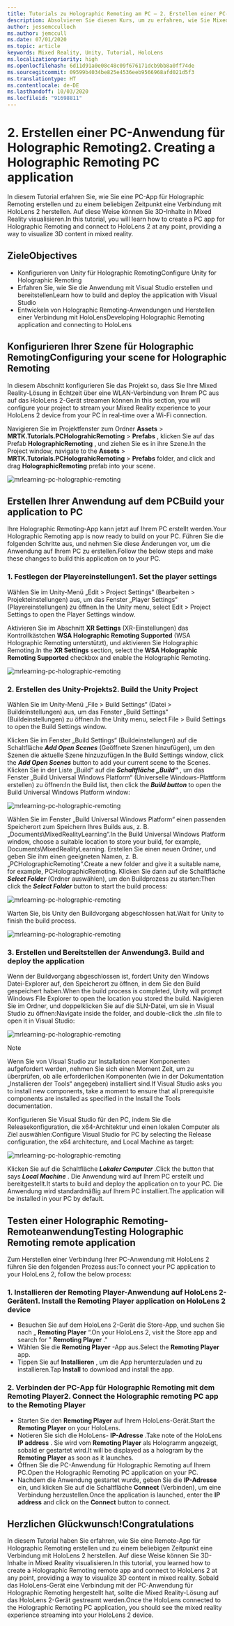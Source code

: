 ```yaml
---
title: Tutorials zu Holographic Remoting am PC – 2. Erstellen einer PC-Anwendung für Holographic Remoting
description: Absolvieren Sie diesen Kurs, um zu erfahren, wie Sie Mixed Reality-Remoting von Ihrem PC zu HoloLens 2 ausführen.
author: jessemcculloch
ms.author: jemccull
ms.date: 07/01/2020
ms.topic: article
keywords: Mixed Reality, Unity, Tutorial, HoloLens
ms.localizationpriority: high
ms.openlocfilehash: 6d11d91a0e08c48c09f676171dcb9bb8a0ff74de
ms.sourcegitcommit: 09599b4034be825e4536eeb9566968afd021d5f3
ms.translationtype: HT
ms.contentlocale: de-DE
ms.lasthandoff: 10/03/2020
ms.locfileid: "91698811"
---
```

# <a name="2-creating-a-holographic-remoting-pc-application"></a><span data-ttu-id="aed8d-105">2. Erstellen einer PC-Anwendung für Holographic Remoting</span><span class="sxs-lookup"><span data-stu-id="aed8d-105">2. Creating a Holographic Remoting PC application</span></span>

<span data-ttu-id="aed8d-106">In diesem Tutorial erfahren Sie, wie Sie eine PC-App für Holographic Remoting erstellen und zu einem beliebigen Zeitpunkt eine Verbindung mit HoloLens 2 herstellen. Auf diese Weise können Sie 3D-Inhalte in Mixed Reality visualisieren.</span><span class="sxs-lookup"><span data-stu-id="aed8d-106">In this tutorial, you will learn how to create a PC app for Holographic Remoting and connect to HoloLens 2 at any point, providing a way to visualize 3D content in mixed reality.</span></span>

## <a name="objectives"></a><span data-ttu-id="aed8d-107">Ziele</span><span class="sxs-lookup"><span data-stu-id="aed8d-107">Objectives</span></span>

* <span data-ttu-id="aed8d-108">Konfigurieren von Unity für Holographic Remoting</span><span class="sxs-lookup"><span data-stu-id="aed8d-108">Configure Unity for Holographic Remoting</span></span>
* <span data-ttu-id="aed8d-109">Erfahren Sie, wie Sie die Anwendung mit Visual Studio erstellen und bereitstellen</span><span class="sxs-lookup"><span data-stu-id="aed8d-109">Learn how to build and deploy the application with Visual Studio</span></span>
* <span data-ttu-id="aed8d-110">Entwickeln von Holographic Remoting-Anwendungen und Herstellen einer Verbindung mit HoloLens</span><span class="sxs-lookup"><span data-stu-id="aed8d-110">Developing Holographic Remoting application and connecting to HoloLens</span></span>

## <a name="configuring-your-scene-for-holographic-remoting"></a><span data-ttu-id="aed8d-111">Konfigurieren Ihrer Szene für Holographic Remoting</span><span class="sxs-lookup"><span data-stu-id="aed8d-111">Configuring your scene for Holographic Remoting</span></span>

<span data-ttu-id="aed8d-112">In diesem Abschnitt konfigurieren Sie das Projekt so, dass Sie Ihre Mixed Reality-Lösung in Echtzeit über eine WLAN-Verbindung von Ihrem PC aus auf das HoloLens 2-Gerät streamen können.</span><span class="sxs-lookup"><span data-stu-id="aed8d-112">In this section, you will configure your project to stream your Mixed Reality experience to your HoloLens 2 device from your PC in real-time over a Wi-Fi connection.</span></span>

<span data-ttu-id="aed8d-113">Navigieren Sie im Projektfenster zum Ordner **Assets** > **MRTK.Tutorials.PCHolograhicRemoting** > **Prefabs** , klicken Sie auf das Prefab **HolographicRemoting** , und ziehen Sie es in ihre Szene.</span><span class="sxs-lookup"><span data-stu-id="aed8d-113">In the Project window, navigate to the **Assets** > **MRTK.Tutorials.PCHolograhicRemoting** > **Prefabs** folder, and click and drag **HolographicRemoting** prefab into your scene.</span></span>

![mrlearning-pc-holographic-remoting](images/mrlearning-pc-holographic-remoting/Tutorial2-Section1-Step1-1.png)

## <a name="build-your-application-to-pc"></a><span data-ttu-id="aed8d-115">Erstellen Ihrer Anwendung auf dem PC</span><span class="sxs-lookup"><span data-stu-id="aed8d-115">Build your application to PC</span></span>

<span data-ttu-id="aed8d-116">Ihre Holographic Remoting-App kann jetzt auf Ihrem PC erstellt werden.</span><span class="sxs-lookup"><span data-stu-id="aed8d-116">Your Holographic Remoting app is now ready to build on your PC.</span></span> <span data-ttu-id="aed8d-117">Führen Sie die folgenden Schritte aus, und nehmen Sie diese Änderungen vor, um die Anwendung auf Ihrem PC zu erstellen.</span><span class="sxs-lookup"><span data-stu-id="aed8d-117">Follow the below steps and make these changes to build this application on to your PC.</span></span>

### <a name="1-set-the-player-settings"></a><span data-ttu-id="aed8d-118">1. Festlegen der Playereinstellungen</span><span class="sxs-lookup"><span data-stu-id="aed8d-118">1. Set the player settings</span></span>

<span data-ttu-id="aed8d-119">Wählen Sie im Unity-Menü „Edit > Project Settings“ (Bearbeiten > Projekteinstellungen) aus, um das Fenster „Player Settings“ (Playereinstellungen) zu öffnen.</span><span class="sxs-lookup"><span data-stu-id="aed8d-119">In the Unity menu, select Edit > Project Settings to open the Player Settings window.</span></span>

<span data-ttu-id="aed8d-120">Aktivieren Sie im Abschnitt **XR Settings** (XR-Einstellungen) das Kontrollkästchen **WSA Holographic Remoting Supported** (WSA Holographic Remoting unterstützt), und aktivieren Sie Holographic Remoting.</span><span class="sxs-lookup"><span data-stu-id="aed8d-120">In the **XR Settings** section, select the **WSA Holographic Remoting Supported** checkbox and enable the Holographic Remoting.</span></span>

![mrlearning-pc-holographic-remoting](images/mrlearning-pc-holographic-remoting/Tutorial2-Section2-Step1-1.png)

### <a name="2-build-the-unity-project"></a><span data-ttu-id="aed8d-122">2. Erstellen des Unity-Projekts</span><span class="sxs-lookup"><span data-stu-id="aed8d-122">2. Build the Unity Project</span></span>

<span data-ttu-id="aed8d-123">Wählen Sie im Unity-Menü „File > Build Settings“ (Datei > Buildeinstellungen) aus, um das Fenster „Build Settings“ (Buildeinstellungen) zu öffnen.</span><span class="sxs-lookup"><span data-stu-id="aed8d-123">In the Unity menu, select File > Build Settings to open the Build Settings window.</span></span>

<span data-ttu-id="aed8d-124">Klicken Sie im Fenster „Build Settings“ (Buildeinstellungen) auf die Schaltfläche ***Add Open Scenes*** (Geöffnete Szenen hinzufügen), um den Szenen die aktuelle Szene hinzuzufügen.</span><span class="sxs-lookup"><span data-stu-id="aed8d-124">In the Build Settings window, click the ***Add Open Scenes*** button to add your current scene to the Scenes.</span></span> <span data-ttu-id="aed8d-125">Klicken Sie in der Liste „Build“ auf die ***Schaltfläche „Build“*** , um das Fenster „Build Universal Windows Platform“ (Universelle Windows-Plattform erstellen) zu öffnen:</span><span class="sxs-lookup"><span data-stu-id="aed8d-125">In the Build list, then click the ***Build button*** to open the Build Universal Windows Platform window:</span></span>

![mrlearning-pc-holographic-remoting](images/mrlearning-pc-holographic-remoting/Tutorial2-Section2-Step2-1.png)

<span data-ttu-id="aed8d-127">Wählen Sie im Fenster „Build Universal Windows Platform“ einen passenden Speicherort zum Speichern Ihres Builds aus, z. B. „Documents\MixedRealityLearning“.</span><span class="sxs-lookup"><span data-stu-id="aed8d-127">In the Build Universal Windows Platform window, choose a suitable location to store your build, for example, Documents\MixedRealityLearning.</span></span> <span data-ttu-id="aed8d-128">Erstellen Sie einen neuen Ordner, und geben Sie ihm einen geeigneten Namen, z. B. „PCHolographicRemoting“.</span><span class="sxs-lookup"><span data-stu-id="aed8d-128">Create a new folder and give it a suitable name, for example, PCHolographicRemoting.</span></span> <span data-ttu-id="aed8d-129">Klicken Sie dann auf die Schaltfläche ***Select Folder*** (Ordner auswählen), um den Buildprozess zu starten:</span><span class="sxs-lookup"><span data-stu-id="aed8d-129">Then click the ***Select Folder*** button to start the build process:</span></span>

![mrlearning-pc-holographic-remoting](images/mrlearning-pc-holographic-remoting/Tutorial2-Section2-Step2-2.png)

<span data-ttu-id="aed8d-131">Warten Sie, bis Unity den Buildvorgang abgeschlossen hat.</span><span class="sxs-lookup"><span data-stu-id="aed8d-131">Wait for Unity to finish the build process.</span></span>

![mrlearning-pc-holographic-remoting](images/mrlearning-pc-holographic-remoting/Tutorial2-Section2-Step2-3.png)

### <a name="3-build-and-deploy-the-application"></a><span data-ttu-id="aed8d-133">3. Erstellen und Bereitstellen der Anwendung</span><span class="sxs-lookup"><span data-stu-id="aed8d-133">3. Build and deploy the application</span></span>

<span data-ttu-id="aed8d-134">Wenn der Buildvorgang abgeschlossen ist, fordert Unity den Windows Datei-Explorer auf, den Speicherort zu öffnen, in dem Sie den Build gespeichert haben.</span><span class="sxs-lookup"><span data-stu-id="aed8d-134">When the build process is completed, Unity will prompt Windows File Explorer to open the location you stored the build.</span></span> <span data-ttu-id="aed8d-135">Navigieren Sie im Ordner, und doppelklicken Sie auf die SLN-Datei, um sie in Visual Studio zu öffnen:</span><span class="sxs-lookup"><span data-stu-id="aed8d-135">Navigate inside the folder, and double-click the .sln file to open it in Visual Studio:</span></span>

![mrlearning-pc-holographic-remoting](images/mrlearning-pc-holographic-remoting/Tutorial2-Section2-Step3-1.png)

> [!NOTE]
> <span data-ttu-id="aed8d-137">Wenn Sie von Visual Studio zur Installation neuer Komponenten aufgefordert werden, nehmen Sie sich einen Moment Zeit, um zu überprüfen, ob alle erforderlichen Komponenten (wie in der Dokumentation „Installieren der Tools“ angegeben) installiert sind.</span><span class="sxs-lookup"><span data-stu-id="aed8d-137">If Visual Studio asks you to install new components, take a moment to ensure that all prerequisite components are installed as specified in the Install the Tools documentation.</span></span>

<span data-ttu-id="aed8d-138">Konfigurieren Sie Visual Studio für den PC, indem Sie die Releasekonfiguration, die x64-Architektur und einen lokalen Computer als Ziel auswählen:</span><span class="sxs-lookup"><span data-stu-id="aed8d-138">Configure Visual Studio for PC by selecting the Release configuration, the x64 architecture, and Local Machine as target:</span></span>

![mrlearning-pc-holographic-remoting](images/mrlearning-pc-holographic-remoting/Tutorial2-Section2-Step3-2.png)

<span data-ttu-id="aed8d-140">Klicken Sie auf die Schaltfläche ***Lokaler Computer*** .</span><span class="sxs-lookup"><span data-stu-id="aed8d-140">Click the button that says ***Local Machine*** .</span></span> <span data-ttu-id="aed8d-141">Die Anwendung wird auf Ihrem PC erstellt und bereitgestellt.</span><span class="sxs-lookup"><span data-stu-id="aed8d-141">It starts to build and deploy the application on to your PC.</span></span> <span data-ttu-id="aed8d-142">Die Anwendung wird standardmäßig auf Ihrem PC installiert.</span><span class="sxs-lookup"><span data-stu-id="aed8d-142">The application will be installed in your PC by default.</span></span>

## <a name="testing-holographic-remoting-remote-application"></a><span data-ttu-id="aed8d-143">Testen einer Holographic Remoting-Remoteanwendung</span><span class="sxs-lookup"><span data-stu-id="aed8d-143">Testing Holographic Remoting remote application</span></span>

<span data-ttu-id="aed8d-144">Zum Herstellen einer Verbindung Ihrer PC-Anwendung mit HoloLens 2 führen Sie den folgenden Prozess aus:</span><span class="sxs-lookup"><span data-stu-id="aed8d-144">To connect your PC application to your HoloLens 2, follow the below process:</span></span>

### <a name="1-install-the-remoting-player-application-on-hololens-2-device"></a><span data-ttu-id="aed8d-145">1. Installieren der Remoting Player-Anwendung auf HoloLens 2-Geräten</span><span class="sxs-lookup"><span data-stu-id="aed8d-145">1. Install the Remoting Player application on HoloLens 2 device</span></span>

* <span data-ttu-id="aed8d-146">Besuchen Sie auf dem HoloLens 2-Gerät die Store-App, und suchen Sie nach „ **Remoting Player** “.</span><span class="sxs-lookup"><span data-stu-id="aed8d-146">On your HoloLens 2, visit the Store app and search for " **Remoting Player** ."</span></span>
* <span data-ttu-id="aed8d-147">Wählen Sie die **Remoting Player** -App aus.</span><span class="sxs-lookup"><span data-stu-id="aed8d-147">Select the **Remoting Player** app.</span></span>
* <span data-ttu-id="aed8d-148">Tippen Sie auf **Installieren** , um die App herunterzuladen und zu installieren.</span><span class="sxs-lookup"><span data-stu-id="aed8d-148">Tap **Install** to download and install the app.</span></span>

### <a name="2-connect-the-holographic-remoting-pc-app-to-the-remoting-player"></a><span data-ttu-id="aed8d-149">2. Verbinden der PC-App für Holographic Remoting mit dem Remoting Player</span><span class="sxs-lookup"><span data-stu-id="aed8d-149">2. Connect the Holographic remoting PC app to the Remoting Player</span></span>

* <span data-ttu-id="aed8d-150">Starten Sie den **Remoting Player** auf Ihrem HoloLens-Gerät.</span><span class="sxs-lookup"><span data-stu-id="aed8d-150">Start the **Remoting Player** on your HoloLens.</span></span>
* <span data-ttu-id="aed8d-151">Notieren Sie sich die HoloLens- **IP-Adresse** .</span><span class="sxs-lookup"><span data-stu-id="aed8d-151">Take note of the HoloLens **IP address** .</span></span> <span data-ttu-id="aed8d-152">Sie wird vom **Remoting Player** als Hologramm angezeigt, sobald er gestartet wird.</span><span class="sxs-lookup"><span data-stu-id="aed8d-152">It will be displayed as a hologram by the **Remoting Player** as soon as it launches.</span></span>
* <span data-ttu-id="aed8d-153">Öffnen Sie die PC-Anwendung für Holographic Remoting auf Ihrem PC.</span><span class="sxs-lookup"><span data-stu-id="aed8d-153">Open the Holographic Remoting PC application on your PC.</span></span>
* <span data-ttu-id="aed8d-154">Nachdem die Anwendung gestartet wurde, geben Sie die **IP-Adresse** ein, und klicken Sie auf die Schaltfläche **Connect** (Verbinden), um eine Verbindung herzustellen.</span><span class="sxs-lookup"><span data-stu-id="aed8d-154">Once the application is launched, enter the **IP address** and click on the **Connect**  button to connect.</span></span>

## <a name="congratulations"></a><span data-ttu-id="aed8d-155">Herzlichen Glückwunsch!</span><span class="sxs-lookup"><span data-stu-id="aed8d-155">Congratulations</span></span>

<span data-ttu-id="aed8d-156">In diesem Tutorial haben Sie erfahren, wie Sie eine Remote-App für Holographic Remoting erstellen und zu einem beliebigen Zeitpunkt eine Verbindung mit HoloLens 2 herstellen. Auf diese Weise können Sie 3D-Inhalte in Mixed Reality visualisieren.</span><span class="sxs-lookup"><span data-stu-id="aed8d-156">In this tutorial, you learned how to create a Holographic Remoting remote app and connect to HoloLens 2 at any point, providing a way to visualize 3D content in mixed reality.</span></span> <span data-ttu-id="aed8d-157">Sobald das HoloLens-Gerät eine Verbindung mit der PC-Anwendung für Holographic Remoting hergestellt hat, sollte die Mixed Reality-Lösung auf das HoloLens 2-Gerät gestreamt werden.</span><span class="sxs-lookup"><span data-stu-id="aed8d-157">Once the HoloLens connected to the Holographic Remoting PC application, you should see the mixed reality experience streaming into your HoloLens 2 device.</span></span>
